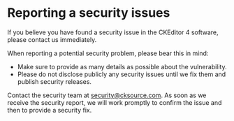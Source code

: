 # Reporting a security issues

If you believe you have found a security issue in the CKEditor 4 software, please contact us immediately.

When reporting a potential security problem, please bear this in mind:

* Make sure to provide as many details as possible about the vulnerability.
* Please do not disclose publicly any security issues until we fix them and publish security releases.

Contact the security team at security@cksource.com. As soon as we receive the security report, we will work promptly to
confirm the issue and then to provide a security fix.
